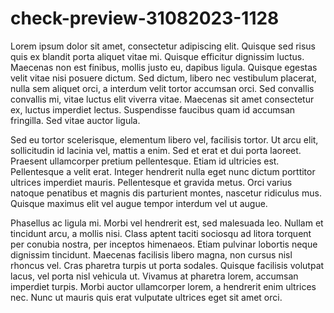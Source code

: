 # check-preview-31082023-1128

Lorem ipsum dolor sit amet, consectetur adipiscing elit. Quisque sed risus quis ex blandit porta aliquet vitae mi. Quisque efficitur dignissim luctus. Maecenas non est finibus, mollis justo eu, dapibus ligula. Quisque egestas velit vitae nisi posuere dictum. Sed dictum, libero nec vestibulum placerat, nulla sem aliquet orci, a interdum velit tortor accumsan orci. Sed convallis convallis mi, vitae luctus elit viverra vitae. Maecenas sit amet consectetur ex, luctus imperdiet lectus. Suspendisse faucibus quam id accumsan fringilla. Sed vitae auctor ligula.

Sed eu tortor scelerisque, elementum libero vel, facilisis tortor. Ut arcu elit, sollicitudin id lacinia vel, mattis a enim. Sed et erat et dui porta laoreet. Praesent ullamcorper pretium pellentesque. Etiam id ultricies est. Pellentesque a velit erat. Integer hendrerit nulla eget nunc dictum porttitor ultrices imperdiet mauris. Pellentesque et gravida metus. Orci varius natoque penatibus et magnis dis parturient montes, nascetur ridiculus mus. Quisque maximus elit vel augue tempor interdum vel ut augue.

Phasellus ac ligula mi. Morbi vel hendrerit est, sed malesuada leo. Nullam et tincidunt arcu, a mollis nisi. Class aptent taciti sociosqu ad litora torquent per conubia nostra, per inceptos himenaeos. Etiam pulvinar lobortis neque dignissim tincidunt. Maecenas facilisis libero magna, non cursus nisl rhoncus vel. Cras pharetra turpis ut porta sodales. Quisque facilisis volutpat lacus, vel porta nisl vehicula ut. Vivamus at pharetra lorem, accumsan imperdiet turpis. Morbi auctor ullamcorper lorem, a hendrerit enim ultrices nec. Nunc ut mauris quis erat vulputate ultrices eget sit amet orci.
